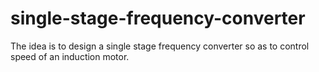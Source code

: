 # single-stage-frequency-converter
The idea is to design a single stage frequency converter so as to control speed of an induction motor.
